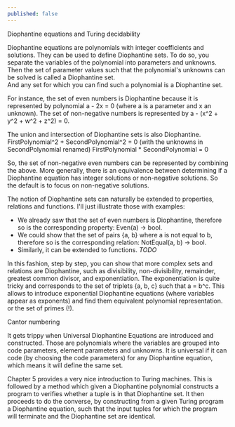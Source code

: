 ```yaml
---
published: false
---
```



Diophantine equations and Turing decidability

Diophantine equations are polynomials with integer coefficients and solutions. 
They can be used to define Diophantine sets. To do so, you separate the variables of the polynomial into parameters and unknowns. Then the set of parameter values such that the polynomial's unknowns can be solved is called a Diophantine set.  
And any set for which you can find such a polynomial is a Diophantine set. 

For instance, the set of even numbers is Diophantine because it is represented by polynomial a - 2x = 0 (where a is a parameter and x an unknown).
The set of non-negative numbers is represented by a - (x^2 + y^2 + w^2 + z^2) = 0.

The union and intersection of Diophantine sets is also Diophantine.
FirstPolynomial^2 + SecondPolynomial^2 = 0 (with the unknowns in SecondPolynomial renamed)
FirstPolynomial * SecondPolynomial = 0

So, the set of non-negative even numbers can be represented by combining the above. More generally, there is an equivalence between determining if a Diophantine equation has integer solutions or non-negative solutions. So the default is to focus on non-negative solutions.

The notion of Diophantine sets can naturally be extended to properties, relations and functions. I'll just illustrate those with examples:
- We already saw that the set of even numbers is Diophantine, therefore so is the corresponding property: Even(a) -> bool.
- We could show that the set of pairs {a, b} where a is not equal to b, therefore so is the corresponding relation: NotEqual(a, b) -> bool.
- Similarly, it can be extended to functions. *TODO*

In this fashion, step by step, you can show that more complex sets and relations are Diophantine, such as divisibility, non-divisibility, remainder, greatest common divisor, and exponentiation. The exponentiation is quite tricky and corresponds to the set of triplets {a, b, c} such that a = b^c. This allows to introduce exponential Diophantine equations (where variables appear as exponents) and find them equivalent polynomial representation.
or the set of primes (!).

Cantor numbering  

It gets trippy when Universal Diophantine Equations are introduced and constructed. Those are polynomials where the variables are grouped into code parameters, element parameters and unknowns. It is universal if it can code (by choosing the code parameters) for any Diophantine equation, which means it will define the same set.

Chapter 5 provides a very nice introduction to Turing machines. This is followed by a method which given a Diophantine polynomial constructs a program to verifies whether a tuple is in that Diophantine set. It then proceeds to do the converse, by constructing from a given Turing program a Diophantine equation, such that the input tuples for which the program will terminate and the Diophantine set are identical.
